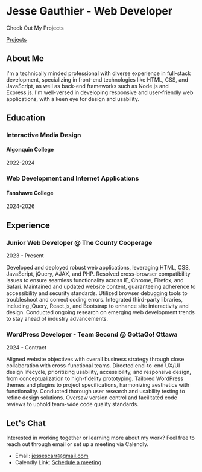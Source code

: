 <div class="text-center mt-12">

# Jesse Gauthier - Web Developer

</div>

<div class="checkout_ctn">
<p>Check Out My Projects</p>
<a href='/projects.html'>Projects</a>
</div>

## About Me

I'm a technically minded professional with diverse experience in full-stack development, specializing in front-end technologies like HTML, CSS, and JavaScript, as well as back-end frameworks such as Node.js and Express.js. I'm well-versed in developing responsive and user-friendly web applications, with a keen eye for design and usability.

## Education

<div id="education_ctn">
    <div>
        <h3>Interactive Media Design</h3>
        <h4>Algonquin College</h4>
        <span>2022-2024</span>
    </div>
    <div>
        <h3>Web Development and Internet Applications</h3>
        <h4>Fanshawe College</h4>
        <span>2024-2026</span>
    </div>
</div>

## Experience

<div id="experience_ctn">
    <div>
        <h3>Junior Web Developer @ The County Cooperage</h3>
        <span>2023 - Present</span>
        <p>Developed and deployed robust web applications, leveraging HTML, CSS, JavaScript, jQuery, AJAX, and PHP. Resolved cross-browser compatibility issues to ensure seamless functionality across IE, Chrome, Firefox, and Safari. Maintained and updated website content, guaranteeing adherence to accessibility and security standards. Utilized browser debugging tools to troubleshoot and correct coding errors. Integrated third-party libraries, including jQuery, React.js, and Bootstrap to enhance site interactivity and design. Conducted ongoing research on emerging web development trends to stay ahead of industry advancements.</p>
    </div>
    <div>
        <h3>WordPress Developer - Team Second @ GottaGo! Ottawa</h3>
        <span>2024 - Contract</span>
        <p>Aligned website objectives with overall business strategy through close collaboration with cross-functional teams. Directed end-to-end UX/UI design lifecycle, prioritizing usability, accessibility, and responsive design, from conceptualization to high-fidelity prototyping. Tailored WordPress themes and plugins to project specifications, harmonizing aesthetics with functionality. Conducted thorough user research and usability testing to refine design solutions. Oversaw version control and facilitated code reviews to uphold team-wide code quality standards.</p>
    </div>

</div>

## Let's Chat

Interested in working together or learning more about my work? Feel free to reach out through email or set up a meeting via Calendly.

- Email: [jessescarr@gmail.com](mailto:jessescarr@gmail.com)
- Calendly Link: [Schedule a meeting](https://calendly.com/jessegauthier/30min)

</div>
